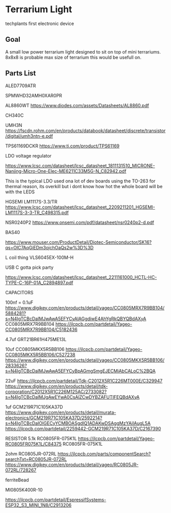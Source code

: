# Terrarium Light

techplants first electronic device

## Goal

A small low power terrarium light designed to sit on top of mini terrariums. 8x8x8 is probable max size of terrarium this would be usefull on.

## Parts List

ALED7709ATR

SPMWHD32AMH0XAR0PR

AL8860WT
https://www.diodes.com/assets/Datasheets/AL8860.pdf

CH340C

UMH3N
https://fscdn.rohm.com/en/products/databook/datasheet/discrete/transistor/digital/umh3ntn-e.pdf

TPS61169DCKR
https://www.ti.com/product/TPS61169

LDO voltage regulator

https://www.lcsc.com/datasheet/lcsc_datasheet_1811131510_MICRONE-Nanjing-Micro-One-Elec-ME6211C33M5G-N_C82942.pdf

This is the typical LDO used ona lot of dev boards
using the TO-263 for thermal reason, its overkill but i dont know how hot the whole board will be with the LEDS

HGSEMI LM1117S-3.3/TR
https://www.lcsc.com/datasheet/lcsc_datasheet_2209211201_HGSEMI-LM1117S-3-3-TR_C498315.pdf

NSR0240P2
https://www.onsemi.com/pdf/datasheet/nsr0240p2-d.pdf

BAS40

https://www.mouser.com/ProductDetail/Diotec-Semiconductor/SK16?qs=OlC7AqGiEDm3ojchOaQs2w%3D%3D

L coil thing
VLS6045EX-100M-H

USB C gotta pick party

https://www.lcsc.com/datasheet/lcsc_datasheet_2211161000_HCTL-HC-TYPE-C-16P-01A_C2894897.pdf

CAPACITORS

100nf = 0.1uF
https://www.digikey.com/en/products/detail/yageo/CC0805MRX7R9BB104/5884281?s=N4IgTCBcDaIMJwAwA5EFYCyAlAGgdiwE4AhYgRkQBYQBdAXyA
CC0805MRX7R9BB104
https://jlcpcb.com/partdetail/Yageo-CC0805MRX7R9BB104/C5182436

4.7uf
GRT21BR61H475ME13L

10uf
CC0805MKX5R5BB106
https://jlcpcb.com/partdetail/Yageo-CC0805MKX5R5BB106/C527238
https://www.digikey.com/en/products/detail/yageo/CC0805MKX5R5BB106/2833626?s=N4IgTCBcDaIMJwAwA5EFYCyBpAGmgSmgEJECMiAbCALoC%2BQA

22uF
https://jlcpcb.com/partdetail/Tdk-C2012X5R1C226MT000E/C329947
https://www.digikey.com/en/products/detail/tdk-corporation/C2012X5R1C226M125AC/2733082?s=N4IgTCBcDaIMJgAwEYwA0CsAlZCwDYBZAFUTIFEQBdAXyA

1uf
GCM219R71C105KA37D
https://www.digikey.com/en/products/detail/murata-electronics/GCM219R71C105KA37D/2592214?s=N4IgTCBcDaIOIGECyYCMBOASgdlQ1ADAKwDSAggMzYAiIAugL5A
https://jlcpcb.com/partdetail/2259442-GCM219R71C105KA37D/C2167390

RESISTOR
5.1k
RC0805FR-075K1L
https://jlcpcb.com/partdetail/Yageo-RC0805FR075K1L/C84375
RC0805FR-075K1L

2ohm
RC0805JR-072RL
https://jlcpcb.com/parts/componentSearch?searchTxt=RC0805JR-072RL
https://www.digikey.com/en/products/detail/yageo/RC0805JR-072RL/728267

ferriteBead

MI0805K400R-10

https://jlcpcb.com/partdetail/EspressifSystems-ESP32_S3_MINI_1N8/C2913206
